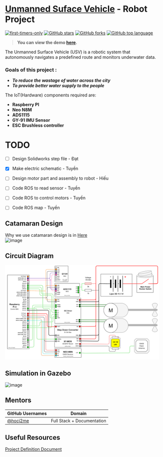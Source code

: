 # [Unmanned Suface Vehicle](https://github.com/BKG-Robocon-team/Unmanned-Surface-Vehicle) - Robot Project

[![first-timers-only](https://img.shields.io/badge/first--timers--only-friendly-tomato.svg?style=flat&logo=git)](https://github.com/vinitshahdeo/Water-Monitoring-System/issues?q=is%3Aissue+is%3Aopen+label%3Afirst-timers-only) 
[![GitHub stars](https://img.shields.io/github/stars/BKG-Robocon-team/Unmanned-Surface-Vehicle.svg?logo=github)](https://github.com/vinitshahdeo/BKG-Robocon-team/Unmanned-Surface-Vehicle) 
[![GitHub forks](https://img.shields.io/github/forks/BKG-Robocon-team/Unmanned-Surface-Vehiclem.svg?logo=github&color=teal)](https://github.com/vinitshahdeo/BKG-Robocon-team/Unmanned-Surface-Vehicle) 
[![GitHub top language](https://img.shields.io/github/languages/top/BKG-Robocon-team/Unmanned-Surface-Vehicle?color=yellow&logo=python)](https://github.com/BKG-Robocon-team/Unmanned-Surface-Vehicle) 

> **You can view the demo [here](#).**

The Unmanned Surface Vehicle (USV) is a robotic system that autonomously navigates a predefined route and monitors underwater data.




### Goals of this project :

- **_To reduce the wastage of water across the city_**
- **_To provide better water supply to the people_**

The IoT(Hardware) components required are:

- **Raspberry PI**
- **Neo N8M**
- **ADS1115**
- **GY-91 IMU Sensor**
- **ESC Brushless controller**

# TODO 
- [ ] Design Solidworks step file - Đạt
- [x] Make electric schematic - Tuyền
- [ ] Design motor part and assembly to robot - Hiếu
- [ ] Code ROS to read sensor - Tuyền
- [ ] Code ROS to control motors - Tuyền
- [ ] Code ROS map - Tuyền


## Catamaran Design

Why we use catamaran design is in [Here](doc/why_is_catamaran.md)  
![image](https://github.com/BKG-Robocon-team/Unmanned-Surface-Vehicle/assets/45262669/e6d4d970-9d4c-4260-a04c-fa79b49d4b4d)


## Circuit Diagram

![image](doc/usv_Electric.png)


## Simulation in Gazebo

![image](https://github.com/BKG-Robocon-team/Unmanned-Surface-Vehicle/assets/45262669/2724a694-6bae-4feb-aa23-4b31f589f559)



## Mentors

| GitHub Usernames                                      | Domain                     |
| ----------------------------------------------------- | -------------------------- |
| [@hocj2me](https://github.com/hocj2me)                | Full Stack + Documentation |

## Useful Resources

[Project Definition Document](https://docs.google.com/spreadsheets/d/1eam0kNJS5JAPLBJ7-bUTmjU_azjv8y5DEV80axiB__I/edit?fbclid=IwZXh0bgNhZW0CMTAAAR0jDvYxtVIcWbFSndvCd7W_tJsVNXhYPtu7VgXbZhjSy1PIzmAlz8DhPZc_aem_AZN6eFqjrJJa_lzEBjXCGE1p7S4CD7Hc8l7LTGk6ziRQSd0BwNeDH95Rkw0vcufiSmnsjPqBJq4vCUlszNMsk_QV#gid=1359562578)



